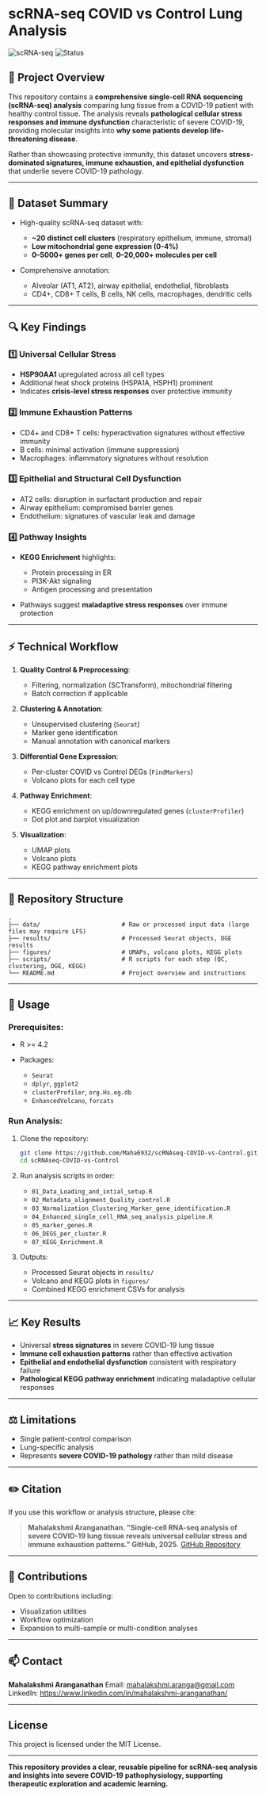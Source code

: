 # scRNA-seq COVID vs Control Lung Analysis

![scRNA-seq](https://img.shields.io/badge/scRNA--seq-Analysis-blue)
![Status](https://img.shields.io/badge/status-active-brightgreen)

## 📌 Project Overview

This repository contains a **comprehensive single-cell RNA sequencing (scRNA-seq) analysis** comparing lung tissue from a COVID-19 patient with healthy control tissue. The analysis reveals **pathological cellular stress responses and immune dysfunction** characteristic of severe COVID-19, providing molecular insights into **why some patients develop life-threatening disease**.

Rather than showcasing protective immunity, this dataset uncovers **stress-dominated signatures, immune exhaustion, and epithelial dysfunction** that underlie severe COVID-19 pathology.

---

## 🧪 Dataset Summary

* High-quality scRNA-seq dataset with:

  * **\~20 distinct cell clusters** (respiratory epithelium, immune, stromal)
  * **Low mitochondrial gene expression (0-4%)**
  * **0–5000+ genes per cell**, **0–20,000+ molecules per cell**
* Comprehensive annotation:

  * Alveolar (AT1, AT2), airway epithelial, endothelial, fibroblasts
  * CD4+, CD8+ T cells, B cells, NK cells, macrophages, dendritic cells

---

## 🔍 Key Findings

### 1️⃣ Universal Cellular Stress

* **HSP90AA1** upregulated across all cell types
* Additional heat shock proteins (HSPA1A, HSPH1) prominent
* Indicates **crisis-level stress responses** over protective immunity

### 2️⃣ Immune Exhaustion Patterns

* CD4+ and CD8+ T cells: hyperactivation signatures without effective immunity
* B cells: minimal activation (immune suppression)
* Macrophages: inflammatory signatures without resolution

### 3️⃣ Epithelial and Structural Cell Dysfunction

* AT2 cells: disruption in surfactant production and repair
* Airway epithelium: compromised barrier genes
* Endothelium: signatures of vascular leak and damage

### 4️⃣ Pathway Insights

* **KEGG Enrichment** highlights:

  * Protein processing in ER
  * PI3K-Akt signaling
  * Antigen processing and presentation
* Pathways suggest **maladaptive stress responses** over immune protection

---

## ⚡ Technical Workflow

1. **Quality Control & Preprocessing**:

   * Filtering, normalization (SCTransform), mitochondrial filtering
   * Batch correction if applicable

2. **Clustering & Annotation**:

   * Unsupervised clustering (`Seurat`)
   * Marker gene identification
   * Manual annotation with canonical markers

3. **Differential Gene Expression**:

   * Per-cluster COVID vs Control DEGs (`FindMarkers`)
   * Volcano plots for each cell type

4. **Pathway Enrichment**:

   * KEGG enrichment on up/downregulated genes (`clusterProfiler`)
   * Dot plot and barplot visualization

5. **Visualization**:

   * UMAP plots
   * Volcano plots
   * KEGG pathway enrichment plots

---

## 📁 Repository Structure

```
.
├── data/                       # Raw or processed input data (large files may require LFS)
├── results/                    # Processed Seurat objects, DGE results
├── figures/                    # UMAPs, volcano plots, KEGG plots
├── scripts/                    # R scripts for each step (QC, clustering, DGE, KEGG)
└── README.md                   # Project overview and instructions
```

---

## 🚀 Usage

### Prerequisites:

* R >= 4.2
* Packages:

  * `Seurat`
  * `dplyr`, `ggplot2`
  * `clusterProfiler`, `org.Hs.eg.db`
  * `EnhancedVolcano`, `forcats`

### Run Analysis:

1. Clone the repository:

   ```bash
   git clone https://github.com/Maha6932/scRNAseq-COVID-vs-Control.git
   cd scRNAseq-COVID-vs-Control
   ```

2. Run analysis scripts in order:

   * `01_Data_Loading_and_intial_setup.R`
   * `02_Metadata_alignment_Quality_control.R`
   * `03_Normalization_Clustering_Marker_gene_identification.R`
   * `04_Enhanced_single_cell_RNA_seq_analysis_pipeline.R`
   * `05_marker_genes.R`
   * `06_DEGS_per_cluster.R`
   * `07_KEGG_Enrichment.R`

3. Outputs:

   * Processed Seurat objects in `results/`
   * Volcano and KEGG plots in `figures/`
   * Combined KEGG enrichment CSVs for analysis

---

## 📈 Key Results

* Universal **stress signatures** in severe COVID-19 lung tissue
* **Immune cell exhaustion patterns** rather than effective activation
* **Epithelial and endothelial dysfunction** consistent with respiratory failure
* **Pathological KEGG pathway enrichment** indicating maladaptive cellular responses

---

## ⚖️ Limitations

* Single patient-control comparison
* Lung-specific analysis
* Represents **severe COVID-19 pathology** rather than mild disease

---

## ✏️ Citation

If you use this workflow or analysis structure, please cite:

> **Mahalakshmi Aranganathan. "Single-cell RNA-seq analysis of severe COVID-19 lung tissue reveals universal cellular stress and immune exhaustion patterns." GitHub, 2025.**
> [GitHub Repository](https://github.com/Maha6932/scRNAseq-COVID-vs-Control)

---

## 🤝 Contributions

Open to contributions including:

* Visualization utilities
* Workflow optimization
* Expansion to multi-sample or multi-condition analyses

---

## 📫 Contact

**Mahalakshmi Aranganathan**
Email: mahalakshmi.aranga@gmail.com
LinkedIn: https://www.linkedin.com/in/mahalakshmi-aranganathan/

---

## License

This project is licensed under the MIT License.

---

**This repository provides a clear, reusable pipeline for scRNA-seq analysis and insights into severe COVID-19 pathophysiology, supporting therapeutic exploration and academic learning.**

